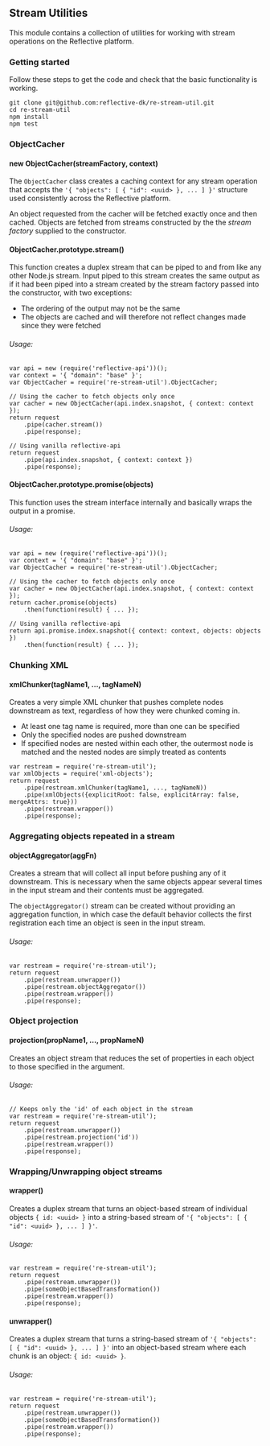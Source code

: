 ## Stream Utilities ##

This module contains a collection of utilities for working with stream operations
on the Reflective platform.

### Getting started ###

Follow these steps to get the code and check that the basic functionality is
working.

```
git clone git@github.com:reflective-dk/re-stream-util.git
cd re-stream-util
npm install
npm test
```

### ObjectCacher ###

#### new ObjectCacher(streamFactory, context) ####

The `ObjectCacher` class creates a caching context for any stream operation that
accepts the `'{ "objects": [ { "id": <uuid> }, ... ] }'` structure used
consistently across the Reflective platform.

An object requested from the cacher will be fetched exactly once and then
cached. Objects are fetched from streams constructed by the the _stream factory_
supplied to the constructor.

#### ObjectCacher.prototype.stream() ####

This function creates a duplex stream that can be piped to and from like any other
Node.js stream. Input piped to this stream creates the same output as if it had
been piped into a stream created by the stream factory passed into the
constructor, with two exceptions:

* The ordering of the output may not be the same
* The objects are cached and will therefore not reflect changes made since they
  were fetched

###### Usage: ######

```
var api = new (require('reflective-api'))();
var context = '{ "domain": "base" }';
var ObjectCacher = require('re-stream-util').ObjectCacher;

// Using the cacher to fetch objects only once
var cacher = new ObjectCacher(api.index.snapshot, { context: context });
return request
    .pipe(cacher.stream())
    .pipe(response);

// Using vanilla reflective-api
return request
    .pipe(api.index.snapshot, { context: context })
    .pipe(response);
```

#### ObjectCacher.prototype.promise(objects) ####

This function uses the stream interface internally and basically wraps the
output in a promise.

###### Usage: ######

```
var api = new (require('reflective-api'))();
var context = '{ "domain": "base" }';
var ObjectCacher = require('re-stream-util').ObjectCacher;

// Using the cacher to fetch objects only once
var cacher = new ObjectCacher(api.index.snapshot, { context: context });
return cacher.promise(objects)
    .then(function(result) { ... });

// Using vanilla reflective-api
return api.promise.index.snapshot({ context: context, objects: objects })
    .then(function(result) { ... });
```

### Chunking XML ###

#### xmlChunker(tagName1, ..., tagNameN) ####

Creates a very simple XML chunker that pushes complete nodes downstream
as text, regardless of how they were chunked coming in.

* At least one tag name is required, more than one can be specified
* Only the specified nodes are pushed downstream
* If specified nodes are nested within each other, the outermost node is matched
  and the nested nodes are simply treated as contents

```
var restream = require('re-stream-util');
var xmlObjects = require('xml-objects');
return request
    .pipe(restream.xmlChunker(tagName1, ..., tagNameN))
    .pipe(xmlObjects({explicitRoot: false, explicitArray: false, mergeAttrs: true}))
    .pipe(restream.wrapper())
    .pipe(response);
```

### Aggregating objects repeated in a stream ###

#### objectAggregator(aggFn) ####

Creates a stream that will collect all input before pushing any of it
downstream. This is necessary when the same objects appear several times in the
input stream and their contents must be aggregated.

The `objectAggregator()` stream can be created without providing an aggregation
function, in which case the default behavior collects the first registration each
time an object is seen in the input stream.


###### Usage: ######

```
var restream = require('re-stream-util');
return request
    .pipe(restream.unwrapper())
    .pipe(restream.objectAggregator())
    .pipe(restream.wrapper())
    .pipe(response);
```

### Object projection ###

#### projection(propName1, ..., propNameN) ####

Creates an object stream that reduces the set of properties in each object to
those specified in the argument.

###### Usage: ######

```
// Keeps only the 'id' of each object in the stream
var restream = require('re-stream-util');
return request
    .pipe(restream.unwrapper())
    .pipe(restream.projection('id'))
    .pipe(restream.wrapper())
    .pipe(response);
```

### Wrapping/Unwrapping object streams ###

#### wrapper() ####

Creates a duplex stream that turns an object-based stream of individual objects
`{ id: <uuid> }` into a string-based stream of `'{ "objects":
[ { "id": <uuid> }, ... ] }'`.

###### Usage: ######

```
var restream = require('re-stream-util');
return request
    .pipe(restream.unwrapper())
    .pipe(someObjectBasedTransformation())
    .pipe(restream.wrapper())
    .pipe(response);
```

#### unwrapper() ####

Creates a duplex stream that turns a string-based stream of `'{ "objects":
[ { "id": <uuid> }, ... ] }'` into an object-based stream where each chunk is an
object: `{ id: <uuid> }`.

###### Usage: ######

```
var restream = require('re-stream-util');
return request
    .pipe(restream.unwrapper())
    .pipe(someObjectBasedTransformation())
    .pipe(restream.wrapper())
    .pipe(response);
```
